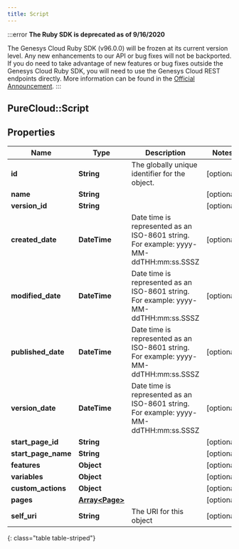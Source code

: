 ```yaml
---
title: Script
---
```


:::error
**The Ruby SDK is deprecated as of 9/16/2020**

The Genesys Cloud Ruby SDK (v96.0.0) will be frozen at its current version level. Any new enhancements to our API or bug fixes will not be backported. If you do need to take advantage of new features or bug fixes outside the Genesys Cloud Ruby SDK, you will need to use the Genesys Cloud REST endpoints directly. More information can be found in the [Official Announcement](https://developer.mypurecloud.com/forum/t/announcement-genesys-cloud-ruby-sdk-end-of-life/8850).
:::


## PureCloud::Script

## Properties

|Name | Type | Description | Notes|
|------------ | ------------- | ------------- | -------------|
| **id** | **String** | The globally unique identifier for the object. | [optional] |
| **name** | **String** |  | [optional] |
| **version_id** | **String** |  | [optional] |
| **created_date** | **DateTime** | Date time is represented as an ISO-8601 string. For example: yyyy-MM-ddTHH:mm:ss.SSSZ | [optional] |
| **modified_date** | **DateTime** | Date time is represented as an ISO-8601 string. For example: yyyy-MM-ddTHH:mm:ss.SSSZ | [optional] |
| **published_date** | **DateTime** | Date time is represented as an ISO-8601 string. For example: yyyy-MM-ddTHH:mm:ss.SSSZ | [optional] |
| **version_date** | **DateTime** | Date time is represented as an ISO-8601 string. For example: yyyy-MM-ddTHH:mm:ss.SSSZ | [optional] |
| **start_page_id** | **String** |  | [optional] |
| **start_page_name** | **String** |  | [optional] |
| **features** | **Object** |  | [optional] |
| **variables** | **Object** |  | [optional] |
| **custom_actions** | **Object** |  | [optional] |
| **pages** | [**Array&lt;Page&gt;**](Page.html) |  | [optional] |
| **self_uri** | **String** | The URI for this object | [optional] |
{: class="table table-striped"}


